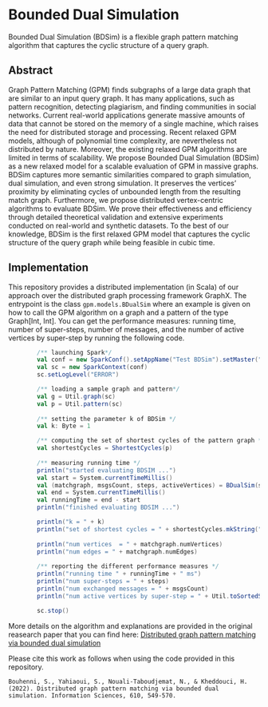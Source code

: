 # Bounded Dual Simulation 
Bounded Dual Simulation (BDSim) is a flexible graph pattern matching algorithm that captures the cyclic structure of a query graph. 

## Abstract
Graph Pattern Matching (GPM) finds subgraphs of a large data graph that are similar to an input query graph. It has many applications, such as pattern recognition, detecting plagiarism, and finding communities in social networks. 
Current real-world applications generate massive amounts of data that cannot be stored on the memory of a single machine, which raises the need for distributed storage and processing. 
Recent relaxed GPM models, although of polynomial time complexity, are nevertheless not distributed by nature. Moreover, the existing relaxed GPM algorithms are limited in terms of scalability. We propose Bounded Dual Simulation (BDSim) as a new relaxed model for a scalable evaluation of GPM in massive graphs. 
BDSim captures more semantic similarities compared to graph simulation, dual simulation, and even strong simulation. It preserves the vertices’ proximity by eliminating cycles of unbounded length from the resulting match graph. Furthermore, we propose distributed vertex-centric algorithms to evaluate BDSim. 
We prove their effectiveness and efficiency through detailed theoretical validation and extensive experiments conducted on real-world and synthetic datasets. To the best of our knowledge, BDSim is the first relaxed GPM model that captures the cyclic structure of the query graph while being feasible in cubic time.

## Implementation
This repository provides a distributed implementation (in Scala) of our approach over the distributed graph processing framework GraphX. 
The entrypoint is the class ```gpm.models.BDualSim``` where an example is given on how to call the GPM algorithm on a graph and a pattern of the type Graph[Int, Int]. You can get the performance measures: running time, number of super-steps, number of messages, and the number of active vertices by super-step by running the following code. 

```scala
        /** launching Spark*/
        val conf = new SparkConf().setAppName("Test BDSim").setMaster("local[*]")
        val sc = new SparkContext(conf)
        sc.setLogLevel("ERROR")

        /** loading a sample graph and pattern*/ 
        val g = Util.graph(sc)
        val p = Util.pattern(sc)
        
        /** setting the parameter k of BDSim */
        val k: Byte = 1

        /** computing the set of shortest cycles of the pattern graph */
        val shortestCycles = ShortestCycles(p)
        
        /** measuring running time */
        println("started evaluating BDSIM ...")
        val start = System.currentTimeMillis()
        val (matchgraph, msgsCount, steps, activeVertices) = BDualSim(sc, g, p)(shortestCycles, k)
        val end = System.currentTimeMillis()
        val runningTime = end - start
        println("finished evaluating BDSIM ...")

        println("k = " + k)
        println("set of shortest cycles = " + shortestCycles.mkString("[", ", ", "]"))
     
        println("num vertices  = " + matchgraph.numVertices)
        println("num edges = " + matchgraph.numEdges)
        
        /** reporting the different performance measures */
        println("running time " + runningTime + " ms")
        println("num super-steps = " + steps)
        println("num exchanged messages = " + msgsCount)
        println("num active vertices by super-step = " + Util.toSortedString(activeVertices))

        sc.stop()

```
More details on the algorithm and explanations are provided in the original reasearch paper that you can find here: [Distributed graph pattern matching via bounded dual simulation](https://doi.org/10.1016/j.ins.2022.08.038)

Please cite this work as follows when using the code provided in this repository. 

`Bouhenni, S., Yahiaoui, S., Nouali-Taboudjemat, N., & Kheddouci, H. (2022). Distributed graph pattern matching via bounded dual simulation. Information Sciences, 610, 549-570.`
